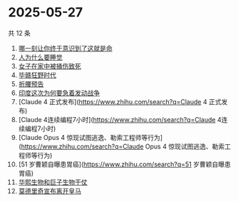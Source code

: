 # 2025-05-27

共 12 条

<!-- BEGIN -->
<!-- 最后更新时间 Tue May 27 2025 14:13:06 GMT+0800 (China Standard Time) -->

1. [哪一刻让你终于意识到了这就是命](https://www.zhihu.com/search?q=哪一刻让你终于意识到了这就是命)
1. [人为什么要睡觉](https://www.zhihu.com/search?q=人为什么要睡觉)
1. [女子在家中被捅伤致死](https://www.zhihu.com/search?q=女子在家中被捅伤致死)
1. [毕赣狂野时代](https://www.zhihu.com/search?q=毕赣狂野时代)
1. [折腰预告](https://www.zhihu.com/search?q=折腰预告)
1. [印度这次为何要急着发动战争](https://www.zhihu.com/search?q=印度这次为何要急着发动战争)
1. [Claude 4 正式发布](https://www.zhihu.com/search?q=Claude 4 正式发布)
1. [Claude 4连续编程7小时](https://www.zhihu.com/search?q=Claude 4连续编程7小时)
1. [Claude Opus 4
   惊现试图逃逸、勒索工程师等行为](https://www.zhihu.com/search?q=Claude Opus 4
   惊现试图逃逸、勒索工程师等行为)
1. [51 岁曹颖自曝患胃癌](https://www.zhihu.com/search?q=51 岁曹颖自曝患胃癌)
1. [华熙生物和巨子生物干仗](https://www.zhihu.com/search?q=华熙生物和巨子生物干仗)
1. [莫德里奇宣布离开皇马](https://www.zhihu.com/search?q=莫德里奇宣布离开皇马)

<!-- END -->
